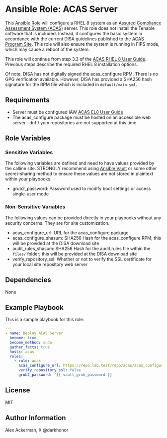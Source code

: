 # Ansible Role: ACAS Server

This [Ansible Role](https://docs.ansible.com/ansible/latest/playbook_guide/playbooks_reuse_roles.html) will
configure a RHEL 8 system as an [Assured Compliance Assessment System (ACAS)](https://intelshare.intelink.gov/sites/DISA-ID/ACAS) server.  This role does
not install the Tenable software that is included.  Instead, it configures the basic system in accordance
with the current DISA guidelines published to the [ACAS Program Site](https://intelshare.intelink.gov/sites/DISA-ID/ACAS).
This role will also ensure the system is running in FIPS mode, which may cause a reboot of the system.

This role will continue from step 3.3 of the [ACAS RHEL 8 User Guide](https://patches.csd.disa.mil/SecureDownload.aspx?sfs=asset&fGuid=249900).
Previous steps describe the required RHEL 8 installation options.

Of note, DISA has not digitally signed the acas_configure RPM.  There is no GPG verification available.  However,
DISA has provided a SHA256 hash signature for the RPM file which is included in `default/main.yml`.  

## Requirements

* Server must be configured IAW [ACAS EL8 User Guide](https://patches.csd.disa.mil/SecureDownload.aspx?sfs=asset&fGuid=249900)
* The acas_configure package must be hosted on an accessible web server--dnf / yum repositories are not supported at this time

## Role Variables

### Sensitive Variables

The following variables are defined and need to have values provided by the calline site.  STRONGLY recommend
using [Ansible Vault](https://docs.ansible.com/ansible/latest/vault_guide/vault.html) or some other secret-sharing method to
ensure these values are not stored in plaintext within your playbooks.

* grub2_password: Password used to modify boot settings or access single-user mode

### Non-Sensitive Variables

The following values can be provided directly in your playbooks without any security concerns.  They are for
site customization.

* acas_configure_url: URL for the acas_configure package
* acas_configure_shasum: SHA256 Hash for the acas_configure RPM; this will be provided at the DISA download site
* audit_rules_shasum: SHA256 Hash for the audit.rules file within the `files/` folder; this will be provided at the DISA download site
* verify_repository_ssl: Whether or not to verify the SSL certificate for your local site repository web server

## Dependencies

None

## Example Playbook

This is a sample playbook for this role:

```yaml
---
- name: Deploy ACAS Server
  become: true
  become_method: sudo
  gather_facts: true
  hosts: acas
  roles:
    - role: acas
      acas_configure_url: https://repo.lab.test/repo/acas/acas_configure-23.03-2.noarch.rpm
      verify_repository_ssl: false
      grub2_password: '{{ vault_grub_password }}'
```

## License

MIT

## Author Information

Alex Ackerman, X @darkhonor
